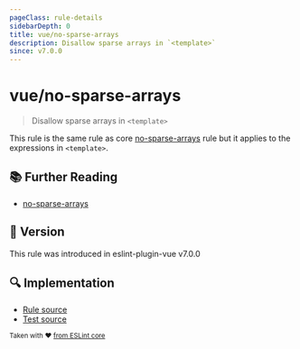 ```yaml
---
pageClass: rule-details
sidebarDepth: 0
title: vue/no-sparse-arrays
description: Disallow sparse arrays in `<template>`
since: v7.0.0
---
```

# vue/no-sparse-arrays

> Disallow sparse arrays in `<template>`

This rule is the same rule as core [no-sparse-arrays] rule but it applies to the expressions in `<template>`.

## :books: Further Reading

- [no-sparse-arrays]

[no-sparse-arrays]: https://eslint.org/docs/rules/no-sparse-arrays

## :rocket: Version

This rule was introduced in eslint-plugin-vue v7.0.0

## :mag: Implementation

- [Rule source](https://github.com/vuejs/eslint-plugin-vue/blob/master/lib/rules/no-sparse-arrays.js)
- [Test source](https://github.com/vuejs/eslint-plugin-vue/blob/master/tests/lib/rules/no-sparse-arrays.js)

<sup>Taken with ❤️ [from ESLint core](https://eslint.org/docs/latest/rules/no-sparse-arrays)</sup>
